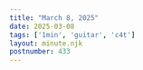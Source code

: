 ```yaml
---
title: "March 8, 2025"
date: 2025-03-08
tags: ['1min', 'guitar', 'c4t']
layout: minute.njk
postnumber: 433
---
```

